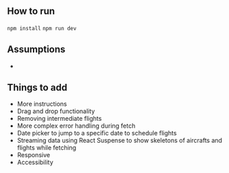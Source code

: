 ## How to run

`npm install`
`npm run dev`

## Assumptions

- 

## Things to add
- More instructions
- Drag and drop functionality
- Removing intermediate flights
- More complex error handling during fetch
- Date picker to jump to a specific date to schedule flights
- Streaming data using React Suspense to show skeletons of aircrafts and flights while fetching
- Responsive
- Accessibility